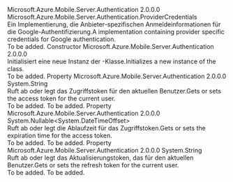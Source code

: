 <Type Name="GoogleCredentials" FullName="Microsoft.Azure.Mobile.Server.Authentication.GoogleCredentials">
  <TypeSignature Language="C#" Value="public class GoogleCredentials : Microsoft.Azure.Mobile.Server.Authentication.ProviderCredentials" />
  <TypeSignature Language="ILAsm" Value=".class public auto ansi beforefieldinit GoogleCredentials extends Microsoft.Azure.Mobile.Server.Authentication.ProviderCredentials" />
  <TypeSignature Language="DocId" Value="T:Microsoft.Azure.Mobile.Server.Authentication.GoogleCredentials" />
  <TypeSignature Language="VB.NET" Value="Public Class GoogleCredentials&#xA;Inherits ProviderCredentials" />
  <TypeSignature Language="F#" Value="type GoogleCredentials = class&#xA;    inherit ProviderCredentials" />
  <AssemblyInfo>
    <AssemblyName>Microsoft.Azure.Mobile.Server.Authentication</AssemblyName>
    <AssemblyVersion>2.0.0.0</AssemblyVersion>
  </AssemblyInfo>
  <Base>
    <BaseTypeName>Microsoft.Azure.Mobile.Server.Authentication.ProviderCredentials</BaseTypeName>
  </Base>
  <Interfaces />
  <Docs>
    <summary>
            <span data-ttu-id="d19e8-101">Ein <see cref="T:Microsoft.Azure.Mobile.Server.Authentication.ProviderCredentials" /> Implementierung, die Anbieter-spezifischen Anmeldeinformationen für die Google-Authentifizierung.</span><span class="sxs-lookup"><span data-stu-id="d19e8-101">A <see cref="T:Microsoft.Azure.Mobile.Server.Authentication.ProviderCredentials" /> implementation containing provider specific credentials for Google authentication.</span></span>
            </summary>
    <remarks>To be added.</remarks>
  </Docs>
  <Members>
    <Member MemberName=".ctor">
      <MemberSignature Language="C#" Value="public GoogleCredentials ();" />
      <MemberSignature Language="ILAsm" Value=".method public hidebysig specialname rtspecialname instance void .ctor() cil managed" />
      <MemberSignature Language="DocId" Value="M:Microsoft.Azure.Mobile.Server.Authentication.GoogleCredentials.#ctor" />
      <MemberSignature Language="VB.NET" Value="Public Sub New ()" />
      <MemberType>Constructor</MemberType>
      <AssemblyInfo>
        <AssemblyName>Microsoft.Azure.Mobile.Server.Authentication</AssemblyName>
        <AssemblyVersion>2.0.0.0</AssemblyVersion>
      </AssemblyInfo>
      <Parameters />
      <Docs>
        <summary>
            <span data-ttu-id="d19e8-102">Initialisiert eine neue Instanz der <see cref="T:Microsoft.Azure.Mobile.Server.Authentication.GoogleCredentials" />-Klasse.</span><span class="sxs-lookup"><span data-stu-id="d19e8-102">Initializes a new instance of the <see cref="T:Microsoft.Azure.Mobile.Server.Authentication.GoogleCredentials" /> class.</span></span>
            </summary>
        <remarks>To be added.</remarks>
      </Docs>
    </Member>
    <Member MemberName="AccessToken">
      <MemberSignature Language="C#" Value="public string AccessToken { get; set; }" />
      <MemberSignature Language="ILAsm" Value=".property instance string AccessToken" />
      <MemberSignature Language="DocId" Value="P:Microsoft.Azure.Mobile.Server.Authentication.GoogleCredentials.AccessToken" />
      <MemberSignature Language="VB.NET" Value="Public Property AccessToken As String" />
      <MemberSignature Language="F#" Value="member this.AccessToken : string with get, set" Usage="Microsoft.Azure.Mobile.Server.Authentication.GoogleCredentials.AccessToken" />
      <MemberType>Property</MemberType>
      <AssemblyInfo>
        <AssemblyName>Microsoft.Azure.Mobile.Server.Authentication</AssemblyName>
        <AssemblyVersion>2.0.0.0</AssemblyVersion>
      </AssemblyInfo>
      <ReturnValue>
        <ReturnType>System.String</ReturnType>
      </ReturnValue>
      <Docs>
        <summary>
            <span data-ttu-id="d19e8-103">Ruft ab oder legt das Zugriffstoken für den aktuellen Benutzer.</span><span class="sxs-lookup"><span data-stu-id="d19e8-103">Gets or sets the access token for the current user.</span></span>
            </summary>
        <value>To be added.</value>
        <remarks>To be added.</remarks>
      </Docs>
    </Member>
    <Member MemberName="AccessTokenExpiration">
      <MemberSignature Language="C#" Value="public Nullable&lt;DateTimeOffset&gt; AccessTokenExpiration { get; set; }" />
      <MemberSignature Language="ILAsm" Value=".property instance valuetype System.Nullable`1&lt;valuetype System.DateTimeOffset&gt; AccessTokenExpiration" />
      <MemberSignature Language="DocId" Value="P:Microsoft.Azure.Mobile.Server.Authentication.GoogleCredentials.AccessTokenExpiration" />
      <MemberSignature Language="VB.NET" Value="Public Property AccessTokenExpiration As Nullable(Of DateTimeOffset)" />
      <MemberSignature Language="F#" Value="member this.AccessTokenExpiration : Nullable&lt;DateTimeOffset&gt; with get, set" Usage="Microsoft.Azure.Mobile.Server.Authentication.GoogleCredentials.AccessTokenExpiration" />
      <MemberType>Property</MemberType>
      <AssemblyInfo>
        <AssemblyName>Microsoft.Azure.Mobile.Server.Authentication</AssemblyName>
        <AssemblyVersion>2.0.0.0</AssemblyVersion>
      </AssemblyInfo>
      <ReturnValue>
        <ReturnType>System.Nullable&lt;System.DateTimeOffset&gt;</ReturnType>
      </ReturnValue>
      <Docs>
        <summary>
            <span data-ttu-id="d19e8-104">Ruft ab oder legt die Ablaufzeit für das Zugriffstoken.</span><span class="sxs-lookup"><span data-stu-id="d19e8-104">Gets or sets the expiration time for the access token.</span></span>
            </summary>
        <value>To be added.</value>
        <remarks>To be added.</remarks>
      </Docs>
    </Member>
    <Member MemberName="RefreshToken">
      <MemberSignature Language="C#" Value="public string RefreshToken { get; set; }" />
      <MemberSignature Language="ILAsm" Value=".property instance string RefreshToken" />
      <MemberSignature Language="DocId" Value="P:Microsoft.Azure.Mobile.Server.Authentication.GoogleCredentials.RefreshToken" />
      <MemberSignature Language="VB.NET" Value="Public Property RefreshToken As String" />
      <MemberSignature Language="F#" Value="member this.RefreshToken : string with get, set" Usage="Microsoft.Azure.Mobile.Server.Authentication.GoogleCredentials.RefreshToken" />
      <MemberType>Property</MemberType>
      <AssemblyInfo>
        <AssemblyName>Microsoft.Azure.Mobile.Server.Authentication</AssemblyName>
        <AssemblyVersion>2.0.0.0</AssemblyVersion>
      </AssemblyInfo>
      <ReturnValue>
        <ReturnType>System.String</ReturnType>
      </ReturnValue>
      <Docs>
        <summary>
            <span data-ttu-id="d19e8-105">Ruft ab oder legt das Aktualisierungstoken, das für den aktuellen Benutzer.</span><span class="sxs-lookup"><span data-stu-id="d19e8-105">Gets or sets the refresh token for the current user.</span></span>
            </summary>
        <value>To be added.</value>
        <remarks>To be added.</remarks>
      </Docs>
    </Member>
  </Members>
</Type>